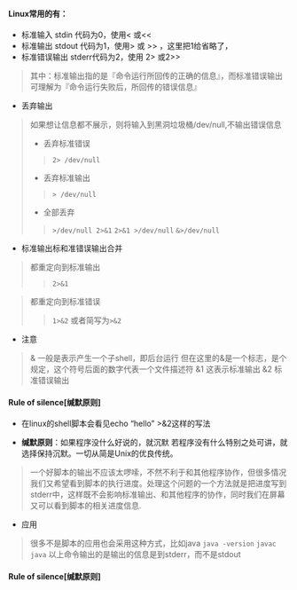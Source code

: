 #### Linux常用的有：

* 标准输入 stdin  代码为0，使用< 或<<
* 标准输出 stdout 代码为1，使用> 或 >> ，这里把1给省略了，
* 标准错误输出 stderr代码为2，使用 2> 或2>>

>其中：标准输出指的是『命令运行所回传的正确的信息』，而标准错误输出可理解为『命令运行失败后，所回传的错误信息』

* 丢弃输出

> 如果想让信息都不展示，则将输入到黑洞垃圾桶/dev/null,不输出错误信息  
> * 丢弃标准错误
>> `2> /dev/null`    
> * 丢弃标准输出
>> `> /dev/null` 
> * 全部丢弃
>> `>/dev/null 2>&1`
>> `2>&1 >/dev/null`
>> `&>/dev/null`

* 标准输出标和准错误输出合并

> 都重定向到标准输出
>> `2>&1`

> 都重定向到标准错误
>> `1>&2`  或者简写为`>&2`

* 注意

> &   一般是表示产生一个子shell，即后台运行
但在这里的&是一个标志，是个规定，这个符号后面的数字代表一个文件描述符
&1  这表示标准输出
&2  标准错误输出

#### Rule of silence[缄默原则]

* 在linux的shell脚本会看见echo “hello” >&2这样的写法

* __缄默原则__：如果程序没什么好说的，就沉默 若程序没有什么特别之处可讲，就选择保持沉默。一切从简是Unix的优良传统。

> 一个好脚本的输出不应该太啰嗦，不然不利于和其他程序协作，但很多情况我们又希望看到脚本的执行进度。处理这个问题的一个方法就是把进度写到stderr中，这样既不会影响标准输出、和其他程序的协作，同时我们在屏幕又可以看到脚本的相关进度信息.

* 应用

> 很多不是脚本的应用也会采用这种方式，比如java
`java -version`
`javac`
`java`
> 以上命令输出的是输出的信息是到stderr，而不是stdout

#### Rule of silence[缄默原则]

